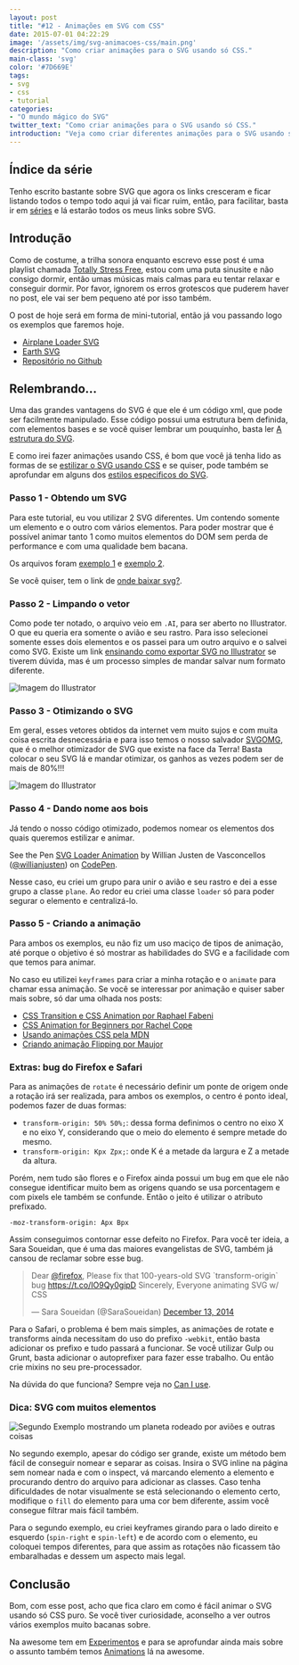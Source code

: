 ```yaml
---
layout: post
title: "#12 - Animações em SVG com CSS"
date: 2015-07-01 04:22:29
image: '/assets/img/svg-animacoes-css/main.png'
description: "Como criar animações para o SVG usando só CSS."
main-class: 'svg'
color: '#7D669E'
tags:
- svg
- css
- tutorial
categories:
- "O mundo mágico do SVG"
twitter_text: "Como criar animações para o SVG usando só CSS."
introduction: "Veja como criar diferentes animações para o SVG usando só CSS3. E já saia criando loaders e outras coisas mais."
---
```


## Índice da série

Tenho escrito bastante sobre SVG que agora os links cresceram e ficar listando todos o tempo todo aqui já vai ficar ruim, então, para facilitar, basta ir em [séries](https://willianjusten.com.br/series/) e lá estarão todos os meus links sobre SVG.


## Introdução

Como de costume, a trilha sonora enquanto escrevo esse post é uma playlist chamada [Totally Stress Free](https://open.spotify.com/user/spotify/playlist/7jq9hVhkNUyFLN1XivhLvK), estou com uma puta sinusite e não consigo dormir, então umas músicas mais calmas para eu tentar relaxar e conseguir dormir. Por favor, ignorem os erros grotescos que puderem haver no post, ele vai ser bem pequeno até por isso também.


O post de hoje será em forma de mini-tutorial, então já vou passando logo os exemplos que faremos hoje.

* [Airplane Loader SVG](https://willianjusten.github.io/svg-animation-css/loader.html)
* [Earth SVG](https://willianjusten.com.br/svg-animation-css/)
* [Repositório no Github](https://github.com/willianjusten/svg-animation-css)


## Relembrando...

Uma das grandes vantagens do SVG é que ele é um código xml, que pode ser facilmente manipulado. Esse código possui uma estrutura bem definida, com elementos bases e se você quiser lembrar um pouquinho, basta ler [A estrutura do SVG](https://willianjusten.com.br/a-estrutura-do-svg/).

E como irei fazer animações usando CSS, é bom que você já tenha lido as formas de se [estilizar o SVG usando CSS](https://willianjusten.com.br/estilizando-svg-com-css-parte-1/) e se quiser, pode também se aprofundar em alguns dos [estilos especificos do SVG](https://willianjusten.com.br/estilizando-svg-com-css-parte-2/).


### Passo 1 - Obtendo um SVG

Para este tutorial, eu vou utilizar 2 SVG diferentes. Um contendo somente um elemento e o outro com vários elementos. Para poder mostrar que é possível animar tanto 1 como muitos elementos do DOM sem perda de performance e com uma qualidade bem bacana.

Os arquivos foram [exemplo 1](http://www.freepik.com/free-vector/airplane-vector-template-free_714802.htm) e [exemplo 2](http://www.freepik.com/free-vector/world-travel-vector-free-template_714008.htm).

Se você quiser, tem o link de [onde baixar svg?](https://willianjusten.com.br/onde-baixar-svg/).


### Passo 2 - Limpando o vetor

Como pode ter notado, o arquivo veio em `.AI`, para ser aberto no Illustrator. O que eu queria era somente o avião e seu rastro. Para isso selecionei somente esses dois elementos e os passei para um outro arquivo e o salvei como SVG. Existe um link [ensinando como exportar SVG no Illustrator](http://creativedroplets.com/export-svg-for-the-web-with-illustrator-cc/) se tiverem dúvida, mas é um processo simples de mandar salvar num formato diferente.

![Imagem do Illustrator](/assets/img/svg-animacoes-css/illustrator.png)


### Passo 3 - Otimizando o SVG

Em geral, esses vetores obtidos da internet vem muito sujos e com muita coisa escrita desnecessária e para isso temos o nosso salvador [SVGOMG](https://jakearchibald.github.io/svgomg/), que é o melhor otimizador de SVG que existe na face da Terra! Basta colocar o seu SVG lá e mandar otimizar, os ganhos as vezes podem ser de mais de 80%!!!

![Imagem do Illustrator](/assets/img/svg-animacoes-css/svgomg.png)


### Passo 4 - Dando nome aos bois

Já tendo o nosso código otimizado, podemos nomear os elementos dos quais queremos estilizar e animar.

<p data-height="266" data-theme-id="11319" data-slug-hash="KpQdGo" data-default-tab="result" data-user="willianjusten" class='codepen'>See the Pen <a href='http://codepen.io/willianjusten/pen/KpQdGo/'>SVG Loader Animation</a> by Willian Justen de Vasconcellos (<a href='http://codepen.io/willianjusten'>@willianjusten</a>) on <a href='http://codepen.io'>CodePen</a>.</p>
<script src="//assets.codepen.io/assets/embed/ei.js"></script>

Nesse caso, eu criei um grupo para unir o avião e seu rastro e dei a esse grupo a classe `plane`. Ao redor eu criei uma classe `loader` só para poder segurar o elemento e centralizá-lo.


### Passo 5 - Criando a animação

Para ambos os exemplos, eu não fiz um uso maciço de tipos de animação, até porque o objetivo é só mostrar as habilidades do SVG e a facilidade com que temos para animar.

No caso eu utilizei `keyframes` para criar a minha rotação e o `animate` para chamar essa animação. Se você se interessar por animação e quiser saber mais sobre, só dar uma olhada nos posts:

* [CSS Transition e CSS Animation por Raphael Fabeni](https://tableless.com.br/transition-e-animation/)
* [CSS Animation for Beginners por Rachel Cope](https://robots.thoughtbot.com/css-animation-for-beginners)
* [Usando animações CSS pela MDN](https://developer.mozilla.org/pt-BR/docs/CSS/Using_CSS_animations)
* [Criando animação Flipping por Maujor](http://www.maujor.com/tutorial/criando-animacao-flipping-com-css.php)


### Extras: bug do Firefox e Safari

Para as animações de `rotate` é necessário definir um ponte de origem onde a rotação irá ser realizada, para ambos os exemplos, o centro é ponto ideal, podemos fazer de duas formas:

* `transform-origin: 50% 50%;`: dessa forma definimos o centro no eixo X e no eixo Y, considerando que o meio do elemento é sempre metade do mesmo.
* `transform-origin: Kpx Zpx;`: onde K é a metade da largura e Z a metade da altura.

Porém, nem tudo são flores e o Firefox ainda possui um bug em que ele não consegue identificar muito bem as origens quando se usa porcentagem e com pixels ele também se confunde. Então o jeito é utilizar o atributo prefixado.

`-moz-transform-origin: Apx Bpx`

Assim conseguimos contornar esse defeito no Firefox. Para você ter ideia, a Sara Soueidan, que é uma das maiores evangelistas de SVG, também já cansou de reclamar sobre esse bug.

<p><blockquote class="twitter-tweet" lang="en"><p lang="en" dir="ltr">Dear <a href="https://twitter.com/firefox">@firefox</a>,&#10;&#10;Please fix that 100-years-old SVG `transform-origin` bug <a href="https://t.co/IO9Qy0gipD">https://t.co/IO9Qy0gipD</a>&#10;&#10;Sincerely,&#10;Everyone animating SVG w/ CSS</p>&mdash; Sara Soueidan (@SaraSoueidan) <a href="https://twitter.com/SaraSoueidan/status/543789877767061504">December 13, 2014</a></blockquote></p>
<script src="//platform.twitter.com/widgets.js" charset="utf-8"></script>

Para o Safari, o problema é bem mais simples, as animações de rotate e transforms ainda necessitam do uso do prefixo `-webkit`, então basta adicionar os prefixo e tudo passará a funcionar. Se você utilizar Gulp ou Grunt, basta adicionar o autoprefixer para fazer esse trabalho. Ou então crie mixins no seu pre-processador.

Na dúvida do que funciona? Sempre veja no [Can I use](http://caniuse.com/).

### Dica: SVG com muitos elementos

![Segundo Exemplo mostrando um planeta rodeado por aviões e outras coisas](/assets/img/svg-animacoes-css/segundo-exemplo.png)

No segundo exemplo, apesar do código ser grande, existe um método bem fácil de conseguir nomear e separar as coisas. Insira o SVG inline na página sem nomear nada e com o inspect, vá marcando elemento a elemento e procurando dentro do arquivo para adicionar as classes. Caso tenha dificuldades de notar visualmente se está selecionando o elemento certo, modifique o `fill` do elemento para uma cor bem diferente, assim você consegue filtrar mais fácil também.

Para o segundo exemplo, eu criei keyframes girando para o lado direito e esquerdo (`spin-right` e `spin-left`) e de acordo com o elemento, eu coloquei tempos diferentes, para que assim as rotações não ficassem tão embaralhadas e dessem um aspecto mais legal.


## Conclusão

Bom, com esse post, acho que fica claro em como é fácil animar o SVG usando só CSS puro. Se você tiver curiosidade, aconselho a ver outros vários exemplos muito bacanas sobre.

Na awesome tem em [Experimentos](https://github.com/willianjusten/awesome-svg/blob/master/topics/Experiments.md) e para se aprofundar ainda mais sobre o assunto também temos [Animations](https://github.com/willianjusten/awesome-svg/blob/master/topics/Animation.md) lá na awesome.
